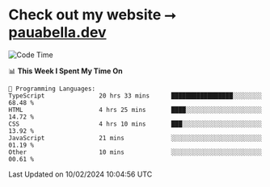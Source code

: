 # Check out my website ⭢ [pauabella.dev](https://pauabella.dev)

<!--START_SECTION:waka-->
![Code Time](http://img.shields.io/badge/Code%20Time-2%2C982%20hrs%2036%20mins-blue)

📊 **This Week I Spent My Time On** 

```text
💬 Programming Languages: 
TypeScript               20 hrs 33 mins      █████████████████░░░░░░░░   68.48 % 
HTML                     4 hrs 25 mins       ████░░░░░░░░░░░░░░░░░░░░░   14.72 % 
CSS                      4 hrs 10 mins       ███░░░░░░░░░░░░░░░░░░░░░░   13.92 % 
JavaScript               21 mins             ░░░░░░░░░░░░░░░░░░░░░░░░░   01.19 % 
Other                    10 mins             ░░░░░░░░░░░░░░░░░░░░░░░░░   00.61 % 
```


 Last Updated on 10/02/2024 10:04:56 UTC
<!--END_SECTION:waka-->
